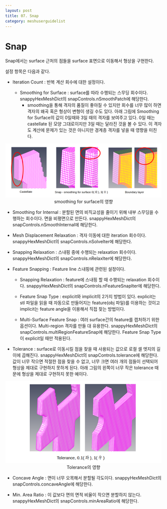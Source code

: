 ```yaml
---
layout: post
title: 07. Snap
category: meshuserguidelist
---
```


# Snap

Snap에서는 surface 근처의 점들을 surface 표면으로 이동해서 형상을 구현한다. 

설정 항목은 다음과 같다.

+ Iteration Count : 반복 계산 회수에 대한 설정이다.
  
  * Smoothing for Surface : surface를 따라 수행되는 스무딩 회수이다. snappyHexMeshDict의 snapControls.nSmoothPatch에 해당한다.
    * smoothing을 통해 격자의 품질이 좋아질 수 있지만 회수를 너무 많이 하면 격자의 왜곡 혹은 형상이 변형이 생길 수도 있다. 아래 그림에 Smoothing for Surface의 값이 0일때와 3일 때의 격자를 보여주고 있다. 0일 때는 castellate 된 모양 그대로이지만 3일 때는 달라진 것을 볼 수 있다. 이 격자도 계산에 문제가 있는 것은 아니지만 경계층 격자를 넣을 때 영향을 미친다. 

 <p style="text-align: center">
    <img src="https://github.com/nextfoam/baram-pages/raw/main/screenshots/pic/mesh_snap_smoothing.png"><br> smoothing for surface의 영향
</p>

  * Smoothing for Internal : 분할된 면의 비직교성을 줄이기 위해 내부 스무딩을 수행하는 회수이다. 면을 비평면으로 만든다. snappyHexMeshDict의 snapControls.nSmoothInternal에 해당한다.
 
  * Mesh Displacement Relaxation : 격자 이동에 대한 iteration 회수이다. snappyHexMeshDict의 snapControls.nSolveIter에 해당한다.
 
  * Snapping Relaxation : 스내핑 중에 수행되는 relaxation 회수이다. snappyHexMeshDict의 snapControls.nRelaxIter에 해당한다.
 
+ Feature Snapping : Feature line 스내핑에 관련된 설정이다.

  * Snapping Relaxation : feature에 스내핑 할 때 수행되는 relaxation 회수이다. snappyHexMeshDict의 snapControls.nFeatureSnapIter에 해당한다.

  * Feature Snap Type : explicit와 implicit의 2가지 방법이 있다. explicit는 stl 파일을 읽을 때 자동으로 만들어지는 feature(obj 파일)를 이용하는 것이고 implicit는 feature angle을 이용해서 직접 찾는 방법이다. 
 
  * Multi-Surface Feature Snap : 여러 surface간의 feature를 캡처하기 위한 옵션이다.  Multi-region 격자를 만들 대 유용한다. snappyHexMeshDict의 snapControls.multiRegionFeatureSnap에 해당한다. Feature Snap Type이 explicit일 때만 적용된다. 

+ Tolerance : surface로 이동시킬 점을 찾을 때 사용되는 값으로 로컬 셀 엣지의 길이에 곱해진다. snappyHexMeshDict의 snapControls.tolerance에 해당한다. 값이 너무 작으면 적절한 점을 찾을 수 없고, 너무 크면 여러 개의 점들이 선택되어 형상을 제대로 구현하지 못하게 된다. 아래 그림의 왼쪽이 너무 작은 tolerance 때문에 형상을 제대로 구현하지 못한 예이다. 

 <p style="text-align: center">
    <img src="https://github.com/nextfoam/baram-pages/raw/main/screenshots/pic/mehs_snap_tolerance.png"><br> Tolerance의 영향
</p>

+ Concave Angle : 면이 너무 오목해서 분할될 각도이다. snappyHexMeshDict의 snapControls.concaveAngle에 해당한다.

+ Min. Area Ratio : 이 값보다 면의 면적 비율이 작으면 분할하지 않는다. snappyHexMeshDict의 snapControls.minAreaRatio에 해당한다.











